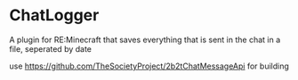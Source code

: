 # ChatLogger
A plugin for RE:Minecraft that saves everything that is sent in the chat in a file, seperated by date




use https://github.com/TheSocietyProject/2b2tChatMessageApi for building
